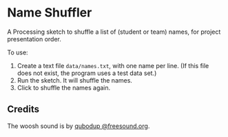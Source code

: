 # Name Shuffler

A Processing sketch to shuffle a list of (student or team) names, for project
presentation order.

To use:

1. Create a text file `data/names.txt`, with one name per line. (If this file
   does not exist, the program uses a test data set.)
2. Run the sketch. It will shuffle the names.
3. Click to shuffle the names again.

## Credits

The woosh sound is by [qubodup
@freesound.org](https://freesound.org/people/qubodup/sounds/60013/).
